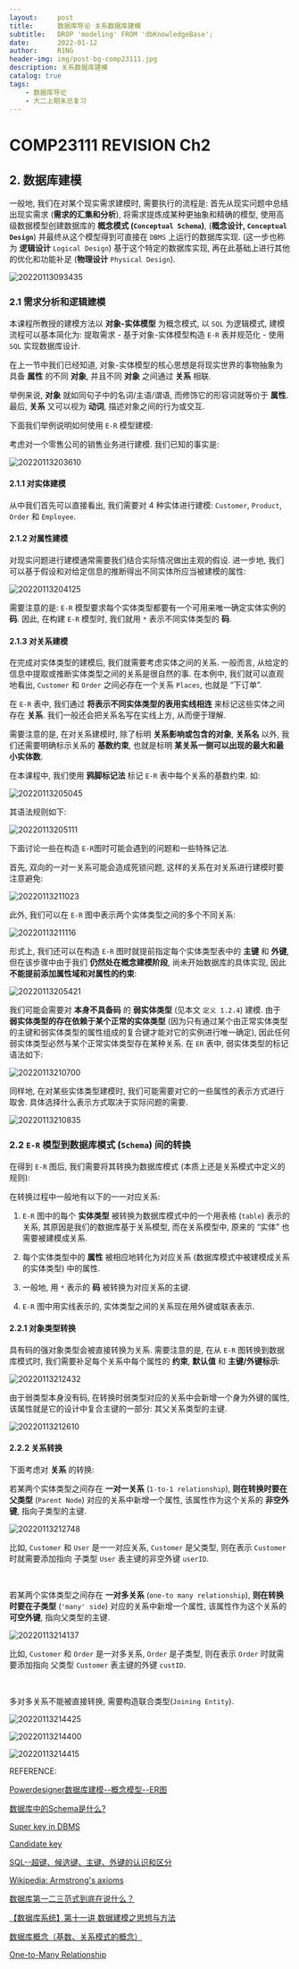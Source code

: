 ```yaml
---
layout:     post
title:      数据库导论 关系数据库建模
subtitle:   DROP 'modeling' FROM 'dbKnowledgeBase';
date:       2022-01-12
author:     R1NG
header-img: img/post-bg-comp23111.jpg
description: 关系数据库建模
catalog: true
tags:
    - 数据库导论
    - 大二上期末总复习
---
```



# COMP23111 REVISION Ch2

## 2. 数据库建模

一般地, 我们在对某个现实需求建模时, 需要执行的流程是: 首先从现实问题中总结出现实需求 (**需求的汇集和分析**), 将需求提炼成某种更抽象和精确的模型, 使用高级数据模型创建数据库的 **概念模式 (`Conceptual Schema`)**, (**概念设计, `Conceptual Design`**) 并最终从这个模型得到可直接在 `DBMS` 上运行的数据库实现. (这一步也称为 **逻辑设计** `Logical Design`) 基于这个特定的数据库实现, 再在此基础上进行其他的优化和功能补足 (**物理设计** `Physical Design`).

![20220113093435](https://cdn.jsdelivr.net/gh/KirisameR/KirisameR.github.io/img/blogpost_images/20220113093435.png)

### 2.1 需求分析和逻辑建模

本课程所教授的建模方法以 **对象-实体模型** 为概念模式, 以 `SQL` 为逻辑模式, 建模流程可以基本简化为: 提取需求 - 基于对象-实体模型构造 `E-R` 表并规范化 - 使用 `SQL` 实现数据库设计.

在上一节中我们已经知道, 对象-实体模型的核心思想是将现实世界的事物抽象为具备 **属性** 的不同 **对象**, 并且不同 **对象** 之间通过 **关系** 相联. 

举例来说, **对象** 就如同句子中的名词/主语/谓语, 而修饰它的形容词就等价于 **属性**. 最后, **关系** 又可以视为 **动词**, 描述对象之间的行为或交互.

下面我们举例说明如何使用 `E-R` 模型建模:

考虑对一个零售公司的销售业务进行建模. 我们已知的事实是:

![20220113203610](https://cdn.jsdelivr.net/gh/KirisameR/KirisameR.github.io/img/blogpost_images/20220113203610.png)

#### 2.1.1 对实体建模

从中我们首先可以直接看出, 我们需要对 $4$ 种实体进行建模: `Customer`, `Product`, `Order` 和 `Employee`.

#### 2.1.2 对属性建模

对现实问题进行建模通常需要我们结合实际情况做出主观的假设. 进一步地, 我们可以基于假设和对给定信息的推断得出不同实体所应当被建模的属性:

![20220113204125](https://cdn.jsdelivr.net/gh/KirisameR/KirisameR.github.io/img/blogpost_images/20220113204125.png)

需要注意的是: `E-R` 模型要求每个实体类型都要有一个可用来唯一确定实体实例的 **码**. 因此, 在构建 `E-R` 模型时, 我们就用 `*` 表示不同实体类型的 **码**.

#### 2.1.3 对关系建模

在完成对实体类型的建模后, 我们就需要考虑实体之间的关系. 一般而言, 从给定的信息中提取或推断实体类型之间的关系是很自然的事. 在本例中, 我们就可以直观地看出, `Customer` 和 `Order` 之间必存在一个关系 `Places`, 也就是 “下订单”.

在 `E-R` 表中, 我们通过 **将表示不同实体类型的表用实线相连** 来标记这些实体之间存在 **关系**. 我们一般还会把关系名写在实线上方, 从而便于理解.

需要注意的是, 在对关系建模时, 除了标明 **关系影响或包含的对象**, **关系名** 以外, 我们还需要明确标示关系的 **基数约束**, 也就是标明 **某关系一侧可以出现的最大和最小实体数**. 

在本课程中, 我们使用 **鸦脚标记法** 标记 `E-R` 表中每个关系的基数约束. 如:

![20220113205045](https://cdn.jsdelivr.net/gh/KirisameR/KirisameR.github.io/img/blogpost_images/20220113205045.png)

其语法规则如下:

![20220113205111](https://cdn.jsdelivr.net/gh/KirisameR/KirisameR.github.io/img/blogpost_images/20220113205111.png)

下面讨论一些在构造 `E-R`图时可能会遇到的问题和一些特殊记法. 

首先, 双向的一对一关系可能会造成死锁问题, 这样的关系在对关系进行建模时要注意避免:

![20220113211023](https://cdn.jsdelivr.net/gh/KirisameR/KirisameR.github.io/img/blogpost_images/20220113211023.png)

此外, 我们可以在 `E-R` 图中表示两个实体类型之间的多个不同关系:

![20220113211116](https://cdn.jsdelivr.net/gh/KirisameR/KirisameR.github.io/img/blogpost_images/20220113211116.png)

形式上, 我们还可以在构造 `E-R` 图时就提前指定每个实体类型表中的 **主键** 和 **外键**, 但在该步骤中由于我们 **仍然处在概念建模阶段**, 尚未开始数据库的具体实现, 因此 **不能提前添加属性域和对属性的约束**:

![20220113205421](https://cdn.jsdelivr.net/gh/KirisameR/KirisameR.github.io/img/blogpost_images/20220113205421.png)

我们可能会需要对 **本身不具备码** 的 **弱实体类型** (见本文 `定义 1.2.4`) 建模. 由于 **弱实体类型的存在依赖于某个正常的实体类型** (因为只有通过某个由正常实体类型的主键和弱实体类型的属性组成的复合键才能对它的实例进行唯一确定), 因此任何弱实体类型必然与某个正常实体类型存在某种关系. 在 `ER` 表中, 弱实体类型的标记语法如下:

![20220113210700](https://cdn.jsdelivr.net/gh/KirisameR/KirisameR.github.io/img/blogpost_images/20220113210700.png)

同样地, 在对某些实体类型建模时, 我们可能需要对它的一些属性的表示方式进行取舍. 具体选择什么表示方式取决于实际问题的需要.

![20220113210835](https://cdn.jsdelivr.net/gh/KirisameR/KirisameR.github.io/img/blogpost_images/20220113210835.png)

### 2.2 `E-R` 模型到数据库模式 (`Schema`) 间的转换

在得到 `E-R` 图后, 我们需要将其转换为数据库模式 (本质上还是关系模式中定义的规则):

在转换过程中一般地有以下的一一对应关系:

1. `E-R` 图中的每个 **实体类型** 被转换为数据库模式中的一个用表格 (`table`) 表示的关系, 其原因是我们的数据库基于关系模型, 而在关系模型中, 原来的 “实体” 也需要被建模成关系. 

2. 每个实体类型中的 **属性** 被相应地转化为对应关系 (数据库模式中被建模成关系的实体类型) 中的属性. 

3. 一般地, 用 `*` 表示的 **码** 被转换为对应关系的主键.

4. `E-R` 图中用实线表示的, 实体类型之间的关系现在用外键或联表表示.

#### 2.2.1 对象类型转换

具有码的强对象类型会被直接转换为关系. 需要注意的是, 在从 `E-R` 图转换到数据库模式时, 我们需要补足每个关系中每个属性的 **约束**, **默认值** 和 **主键/外键标示**:

![20220113212432](https://cdn.jsdelivr.net/gh/KirisameR/KirisameR.github.io/img/blogpost_images/20220113212432.png)

由于弱类型本身没有码, 在转换时弱类型对应的关系中会新增一个身为外键的属性, 该属性就是它的设计中复合主键的一部分: 其父关系类型的主键.

![20220113212610](https://cdn.jsdelivr.net/gh/KirisameR/KirisameR.github.io/img/blogpost_images/20220113212610.png)

#### 2.2.2 关系转换

下面考虑对 **关系** 的转换:

若某两个实体类型之间存在 **一对一关系** (`1-to-1 relationship`), **则在转换时要在父类型** (`Parent Node`) 对应的关系中新增一个属性, 该属性作为这个关系的 **非空外键**, 指向子类型的主键.

![20220113212748](https://cdn.jsdelivr.net/gh/KirisameR/KirisameR.github.io/img/blogpost_images/20220113212748.png)

比如, `Customer` 和 `User` 是一一对应关系, `Customer` 是父类型, 则在表示 `Customer` 时就需要添加指向 子类型 `User` 表主键的非空外键 `userID`.

<br>

若某两个实体类型之间存在 **一对多关系** (`one-to many relationship`), **则在转换时要在子类型** (`'many' side`) 对应的关系中新增一个属性, 该属性作为这个关系的 **可空外键**, 指向父类型的主键.

![20220113214137](https://cdn.jsdelivr.net/gh/KirisameR/KirisameR.github.io/img/blogpost_images/20220113214137.png)

比如, `Customer` 和 `Order` 是一对多关系, `Order` 是子类型, 则在表示 `Order` 时就需要添加指向 父类型 `Customer` 表主键的外键 `custID`.

<br>

多对多关系不能被直接转换, 需要构造联合类型(`Joining Entity`).

![20220113214425](https://cdn.jsdelivr.net/gh/KirisameR/KirisameR.github.io/img/blogpost_images/20220113214425.png)

![20220113214400](https://cdn.jsdelivr.net/gh/KirisameR/KirisameR.github.io/img/blogpost_images/20220113214400.png)

![20220113214415](https://cdn.jsdelivr.net/gh/KirisameR/KirisameR.github.io/img/blogpost_images/20220113214415.png)


REFERENCE:

[Powerdesigner数据库建模--概念模型--ER图](https://www.cnblogs.com/dekevin/archive/2012/07/18/2596745.html)

[数据库中的Schema是什么?](https://blog.csdn.net/u010429286/article/details/79022484)

[Super key in DBMS](https://beginnersbook.com/2015/04/super-key-in-dbms/)

[Candidate key](https://www.techopedia.com/definition/21/candidate-key)

[SQL--超键、候选键、主键、外键的认识和区分](https://blog.csdn.net/suguoliang/article/details/82844328)

[Wikipedia: Armstrong's axioms](https://en.wikipedia.org/wiki/Armstrong%27s_axioms)

[数据库第一二三范式到底在说什么？](https://zhuanlan.zhihu.com/p/20028672)

[【数据库系统】第十一讲 数据建模之思想与方法](https://blog.csdn.net/Swocky/article/details/105059674)

[数据库概念（基数、关系模式的概念）](https://blog.csdn.net/maxle/article/details/122006538)

[One-to-Many Relationship](https://www.techopedia.com/definition/25122/one-to-many-relationship)
